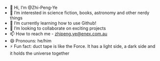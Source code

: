 - 👋 Hi, I’m @Zhi-Peng-Ye
- 👀 I’m interested in science fiction, books, astronomy and other nerdy things
- 🌱 I’m currently learning how to use Github!
- 💞️ I’m looking to collaborate on exciting projects
- 📫 How to reach me - zhipeng.ye@enex.com.au
- 😄 Pronouns: he/him
- ⚡ Fun fact: duct tape is like the Force. It has a light side, a dark side and it holds the universe together

<!---
Zhi-Peng-Ye/Zhi-Peng-Ye is a ✨ special ✨ repository because its `README.md` (this file) appears on your GitHub profile.
You can click the Preview link to take a look at your changes.
--->
